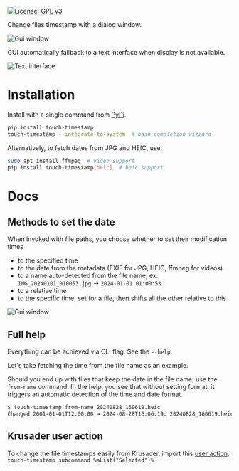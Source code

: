 [![License: GPL v3](https://img.shields.io/badge/License-GPLv3-blue.svg)](https://www.gnu.org/licenses/gpl-3.0)

Change files timestamp with a dialog window.

![Gui window](https://github.com/CZ-NIC/touch-timestamp/blob/main/asset/mininterface-gui.avif?raw=True "Graphical interface")

GUI automatically fallback to a text interface when display is not available.

![Text interface](https://github.com/CZ-NIC/touch-timestamp/blob/main/asset/textual.avif?raw=True "Runs in the terminal")


# Installation

Install with a single command from [PyPi](https://pypi.org/project/touch-timestamp/).

```bash
pip install touch-timestamp
touch-timestamp --integrate-to-system  # bash completion wizzard
```

Alternatively, to fetch dates from JPG and HEIC, use:

```bash
sudo apt install ffmpeg  # video support
pip install touch-timestamp[heic]  # heic support
```

# Docs

## Methods to set the date

When invoked with file paths, you choose whether to set their modification times
* to the specified time
* to the date from the metadata (EXIF for JPG, HEIC, ffmpeg for videos)
* to a name auto-detected from the file name, ex: `IMG_20240101_010053.jpg` → `2024-01-01 01:00:53`
* to a relative time
* to the specific time, set for a file, then shifts all the other relative to this

![Gui window](https://github.com/CZ-NIC/touch-timestamp/blob/main/asset/mininterface-gui-full.avif?raw=True "Graphical interface")


## Full help

Everything can be achieved via CLI flag. See the `--help`.

Let's take fetching the time from the file name as an example.

Should you end up with files that keep the date in the file name, use the `from-name` command. In the help, you see that without setting format, it triggers an automatic detection of the time and date format.

```bash
$ touch-timestamp from-name 20240828_160619.heic
Changed 2001-01-01T12:00:00 → 2024-08-28T16:06:19: 20240828_160619.heic
```


## Krusader user action

To change the file timestamps easily from Krusader, import this [user action](extra/touch-timestamp-krusader-useraction.xml): `touch-timestamp subcommand %aList("Selected")%`